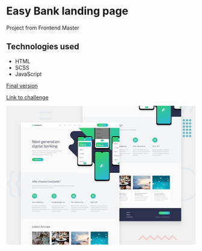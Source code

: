 # Easy Bank landing page

Project from Frontend Master

## Technologies used
* HTML
* SCSS
* JavaScript

[Final version](https://angron-dev.github.io/Easy-bank-landing-page/)

[Link to challenge](https://www.frontendmentor.io/challenges/easybank-landing-page-WaUhkoDN)
 
![Design preview for the Easybank landing page coding challenge](./design/desktop-preview.jpg)

